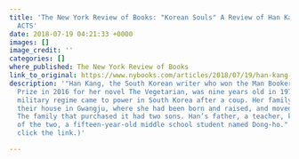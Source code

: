 ```yaml
---
title: 'The New York Review of Books: "Korean Souls" A Review of Han Kang''s HUMAN
  ACTS'
date: 2018-07-19 04:21:33 +0000
images: []
image_credit: ''
categories: []
where_published: The New York Review of Books
link_to_original: https://www.nybooks.com/articles/2018/07/19/han-kang-korean-souls/
description: '"Han Kang, the South Korean writer who won the Man Booker International
  Prize in 2016 for her novel The Vegetarian, was nine years old in 1979 when a new
  military regime came to power in South Korea after a coup. Her family had just sold
  their house in Gwangju, where she had been born and raised, and moved to Seoul.
  The family that purchased it had two sons. Han’s father, a teacher, knew the younger
  of the two, a fifteen-year-old middle school student named Dong-ho." (To read, please
  click the link.)'

---
```

